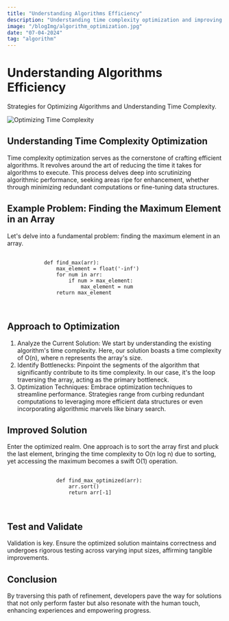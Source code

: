```yaml
---
title: "Understanding Algorithms Efficiency"
description: "Understanding time complexity optimization and improving algorithm efficiency."
image: "/blogImg/algorithm_optimization.jpg"
date: "07-04-2024"
tag: "algorithm"
---
```


<div className="max-w-full mx-auto px-4 py-8 space-y-6">
    <h1 className="text-4xl font-bold mb-6" id="algorithm">Understanding Algorithms Efficiency</h1>
    <p className="text-gray-400 text-md mb-8"> Strategies for Optimizing Algorithms and Understanding Time Complexity.</p>
    <img src="https://raw.githubusercontent.com/rkgith01/media/refs/heads/main/All%20Folders/blogImg/algorithm_optimization.jpg" alt="Optimizing Time Complexity" className="mb-6 rounded-lg">
    <section className="mb-8 pt-2">
        <h2 className="text-2xl font-semibold mb-4">Understanding Time Complexity Optimization</h2>
        <p className="leading-relaxed mb-4">
            Time complexity optimization serves as the cornerstone of crafting efficient algorithms. It revolves around the art of reducing the time it takes for algorithms to execute. This process delves deep into scrutinizing algorithmic performance, seeking areas ripe for enhancement, whether through minimizing redundant computations or fine-tuning data structures.
        </p>
    </section>
    <section className="mb-8">
        <h2 className="text-2xl font-semibold mb-4">Example Problem: Finding the Maximum Element in an Array</h2>
        <p className="leading-relaxed mb-4">
            Let's delve into a fundamental problem: finding the maximum element in an array.
        </p>
        <pre className="bg-black text-white p-4 rounded-lg m-4 border overflow-x-scroll">
        <code className="language-python">
            def find_max(arr):
                max_element = float('-inf')
                for num in arr:
                    if num > max_element:
                        max_element = num
                return max_element
        </code>
        </pre>
    </section>
    <section className="mb-8">
        <h2 className="text-2xl font-semibold mb-4">Approach to Optimization</h2>
        <ol className="list-disc list-inside leading-relaxed px-6" style="list-style-type:decimal;">
            <li>Analyze the Current Solution: We start by understanding the existing algorithm's time complexity. Here, our solution boasts a time complexity of O(n), where n represents the array's size.</li>
            <li>Identify Bottlenecks: Pinpoint the segments of the algorithm that significantly contribute to its time complexity. In our case, it's the loop traversing the array, acting as the primary bottleneck.</li>
            <li>Optimization Techniques: Embrace optimization techniques to streamline performance. Strategies range from curbing redundant computations to leveraging more efficient data structures or even incorporating algorithmic marvels like binary search.</li>
        </ol>
    </section>
    <section className="mb-8">
        <h2 className="text-2xl font-semibold mb-4">Improved Solution</h2>
        <p className="leading-relaxed mb-4">
            Enter the optimized realm. One approach is to sort the array first and pluck the last element, bringing the time complexity to O(n log n) due to sorting, yet accessing the maximum becomes a swift O(1) operation.
        </p>
        <pre className="bg-black p-4 text-white rounded-lg m-1 border overflow-x-scroll ">
            <code className="language-python">
                def find_max_optimized(arr):
                    arr.sort()
                    return arr[-1]
            </code>
        </pre>
    </section>
    <section className="mb-8">
        <h2 className="text-2xl font-semibold mb-4">Test and Validate</h2>
        <p className="leading-relaxed mb-4">
            Validation is key. Ensure the optimized solution maintains correctness and undergoes rigorous testing across varying input sizes, affirming tangible improvements.
        </p>
    </section>
    <section>
        <h2 className="text-2xl font-semibold mb-4">Conclusion</h2>
        <p className="leading-relaxed mb-4">
            By traversing this path of refinement, developers pave the way for solutions that not only perform faster but also resonate with the human touch, enhancing experiences and empowering progress.
        </p>
    </section>
</div>
